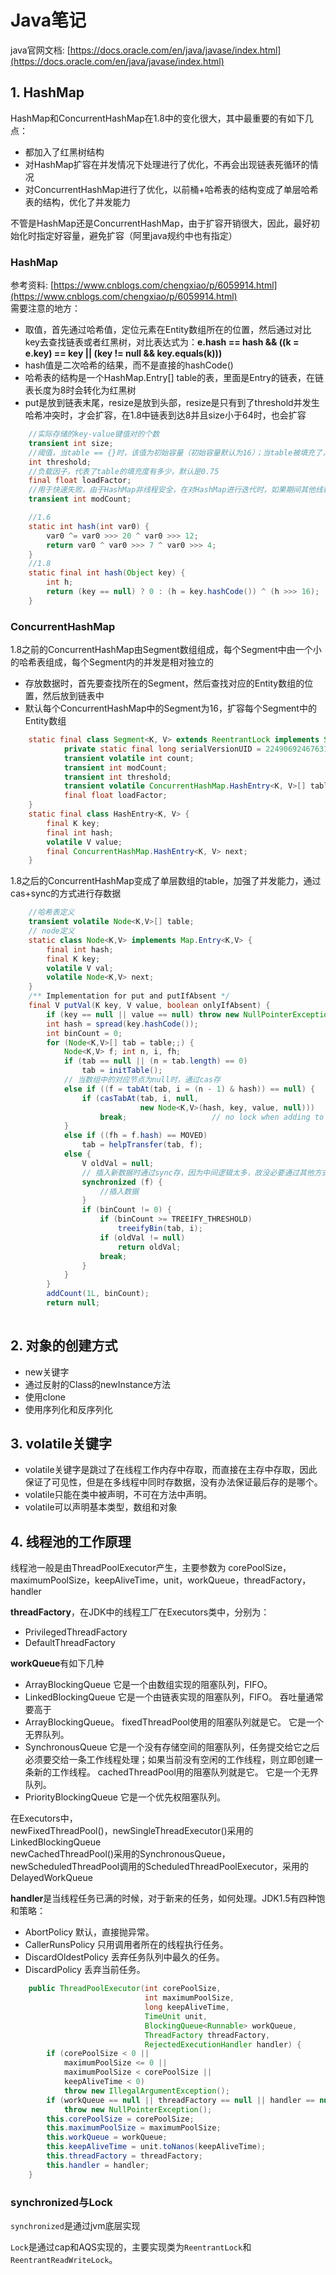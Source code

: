 # Java笔记

java官网文档: [https://docs.oracle.com/en/java/javase/index.html](https://docs.oracle.com/en/java/javase/index.html)

## 1. HashMap

HashMap和ConcurrentHashMap在1.8中的变化很大，其中最重要的有如下几点：

* 都加入了红黑树结构
* 对HashMap扩容在并发情况下处理进行了优化，不再会出现链表死循环的情况
* 对ConcurrentHashMap进行了优化，以前桶+哈希表的结构变成了单层哈希表的结构，优化了并发能力

不管是HashMap还是ConcurrentHashMap，由于扩容开销很大，因此，最好初始化时指定好容量，避免扩容（阿里java规约中也有指定）

### **HashMap**

参考资料:  [https://www.cnblogs.com/chengxiao/p/6059914.html](https://www.cnblogs.com/chengxiao/p/6059914.html)  
需要注意的地方：

* 取值，首先通过哈希值，定位元素在Entity数组所在的位置，然后通过对比key去查找链表或者红黑树，对比表达式为：**e.hash == hash && \(\(k = e.key\) == key \|\| \(key != null && key.equals\(k\)\)\)** 
* hash值是二次哈希的结果，而不是直接的hashCode\(\)
* 哈希表的结构是一个HashMap.Entry\[\] table的表，里面是Entry的链表，在链表长度为8时会转化为红黑树 
* put是放到链表末尾，resize是放到头部，resize是只有到了threshold并发生哈希冲突时，才会扩容，在1.8中链表到达8并且size小于64时，也会扩容

```java
    //实际存储的key-value键值对的个数
    transient int size;
    //阈值，当table == {}时，该值为初始容量（初始容量默认为16）；当table被填充了，也就是为table分配内存空间后，threshold一般为 capacity*loadFactory。HashMap在进行扩容时需要参考threshold
    int threshold;
    //负载因子，代表了table的填充度有多少，默认是0.75
    final float loadFactor;
    //用于快速失败，由于HashMap非线程安全，在对HashMap进行迭代时，如果期间其他线程的参与导致HashMap的结构发生变化了（比如put，remove等操作），需要抛出异常ConcurrentModificationException
    transient int modCount;

    //1.6
    static int hash(int var0) {
        var0 ^= var0 >>> 20 ^ var0 >>> 12;
        return var0 ^ var0 >>> 7 ^ var0 >>> 4;
    }
    //1.8
    static final int hash(Object key) {
        int h;
        return (key == null) ? 0 : (h = key.hashCode()) ^ (h >>> 16);
    }
```

### **ConcurrentHashMap**

1.8之前的ConcurrentHashMap由Segment数组组成，每个Segment中由一个小的哈希表组成，每个Segment内的并发是相对独立的

* 存放数据时，首先要查找所在的Segment，然后查找对应的Entity数组的位置，然后放到链表中
* 默认每个ConcurrentHashMap中的Segment为16，扩容每个Segment中的Entity数组



```java
    static final class Segment<K, V> extends ReentrantLock implements Serializable {
            private static final long serialVersionUID = 2249069246763182397L;
            transient volatile int count;
            transient int modCount;
            transient int threshold;
            transient volatile ConcurrentHashMap.HashEntry<K, V>[] table;
            final float loadFactor;
    }
    static final class HashEntry<K, V> {
        final K key;
        final int hash;
        volatile V value;
        final ConcurrentHashMap.HashEntry<K, V> next;
    }
```

1.8之后的ConcurrentHashMap变成了单层数组的table，加强了并发能力，通过cas+sync的方式进行存数据

```java
    //哈希表定义
    transient volatile Node<K,V>[] table;
    // node定义
    static class Node<K,V> implements Map.Entry<K,V> {
        final int hash;
        final K key;
        volatile V val;
        volatile Node<K,V> next;
    }
    /** Implementation for put and putIfAbsent */
    final V putVal(K key, V value, boolean onlyIfAbsent) {
        if (key == null || value == null) throw new NullPointerException();
        int hash = spread(key.hashCode());
        int binCount = 0;
        for (Node<K,V>[] tab = table;;) {
            Node<K,V> f; int n, i, fh;
            if (tab == null || (n = tab.length) == 0)
                tab = initTable();
            // 当数组中的对应节点为null时，通过cas存
            else if ((f = tabAt(tab, i = (n - 1) & hash)) == null) {
                if (casTabAt(tab, i, null,
                             new Node<K,V>(hash, key, value, null)))
                    break;                   // no lock when adding to empty bin
            }
            else if ((fh = f.hash) == MOVED)
                tab = helpTransfer(tab, f);
            else {
                V oldVal = null;
                // 插入新数据时通过sync存，因为中间逻辑太多，故没必要通过其他方式，sync最简单直接
                synchronized (f) {
                    //插入数据
                }
                if (binCount != 0) {
                    if (binCount >= TREEIFY_THRESHOLD)
                        treeifyBin(tab, i);
                    if (oldVal != null)
                        return oldVal;
                    break;
                }
            }
        }
        addCount(1L, binCount);
        return null;
    
```

## 2. 对象的创建方式

* new关键字
* 通过反射的Class的newInstance方法
* 使用clone
* 使用序列化和反序列化

## 3. volatile关键字

* volatile关键字是跳过了在线程工作内存中存取，而直接在主存中存取，因此保证了可见性，但是在多线程中同时存数据，没有办法保证最后存的是哪个。
* volatile只能在类中被声明，不可在方法中声明。
* volatile可以声明基本类型，数组和对象

## 4. 线程池的工作原理

线程池一般是由ThreadPoolExecutor产生，主要参数为 corePoolSize，maximumPoolSize，keepAliveTime，unit，workQueue，threadFactory，handler

**threadFactory**，在JDK中的线程工厂在Executors类中，分别为：

* PrivilegedThreadFactory
* DefaultThreadFactory

**workQueue**有如下几种

* ArrayBlockingQueue 它是一个由数组实现的阻塞队列，FIFO。 
* LinkedBlockingQueue 它是一个由链表实现的阻塞队列，FIFO。 吞吐量通常要高于
* ArrayBlockingQueue。 fixedThreadPool使用的阻塞队列就是它。 它是一个无界队列。 
* SynchronousQueue 它是一个没有存储空间的阻塞队列，任务提交给它之后必须要交给一条工作线程处理；如果当前没有空闲的工作线程，则立即创建一条新的工作线程。 cachedThreadPool用的阻塞队列就是它。 它是一个无界队列。
* PriorityBlockingQueue 它是一个优先权阻塞队列。

在Executors中，  
newFixedThreadPool\(\)，newSingleThreadExecutor\(\)采用的LinkedBlockingQueue  
newCachedThreadPool\(\)采用的SynchronousQueue，  
newScheduledThreadPool调用的ScheduledThreadPoolExecutor，采用的DelayedWorkQueue

**handler**是当线程任务已满的时候，对于新来的任务，如何处理。JDK1.5有四种饱和策略： 

* AbortPolicy 默认，直接抛异常。 
* CallerRunsPolicy 只用调用者所在的线程执行任务。
* DiscardOldestPolicy 丢弃任务队列中最久的任务。 
* DiscardPolicy 丢弃当前任务。

```java
    public ThreadPoolExecutor(int corePoolSize,
                              int maximumPoolSize,
                              long keepAliveTime,
                              TimeUnit unit,
                              BlockingQueue<Runnable> workQueue,
                              ThreadFactory threadFactory,
                              RejectedExecutionHandler handler) {
        if (corePoolSize < 0 ||
            maximumPoolSize <= 0 ||
            maximumPoolSize < corePoolSize ||
            keepAliveTime < 0)
            throw new IllegalArgumentException();
        if (workQueue == null || threadFactory == null || handler == null)
            throw new NullPointerException();
        this.corePoolSize = corePoolSize;
        this.maximumPoolSize = maximumPoolSize;
        this.workQueue = workQueue;
        this.keepAliveTime = unit.toNanos(keepAliveTime);
        this.threadFactory = threadFactory;
        this.handler = handler;
    }
```

### synchronized与Lock

`synchronized`是通过jvm底层实现

`Lock`是通过cap和AQS实现的，主要实现类为`ReentrantLock`和`ReentrantReadWriteLock`。

